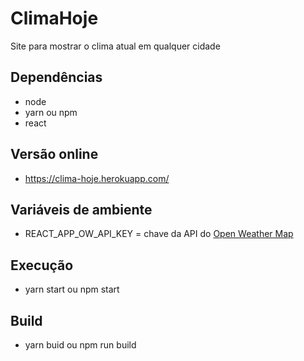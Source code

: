 # ClimaHoje

Site para mostrar o clima atual em qualquer cidade

## Dependências

- node
- yarn ou npm
- react

## Versão online

- <a href="https://clima-hoje.herokuapp.com/"> https://clima-hoje.herokuapp.com/ </a>

## Variáveis de ambiente

- REACT_APP_OW_API_KEY = chave da API do <a href="https://openweathermap.org/"> Open Weather Map </a>

## Execução

- yarn start ou npm start

## Build

- yarn buid ou npm run build
